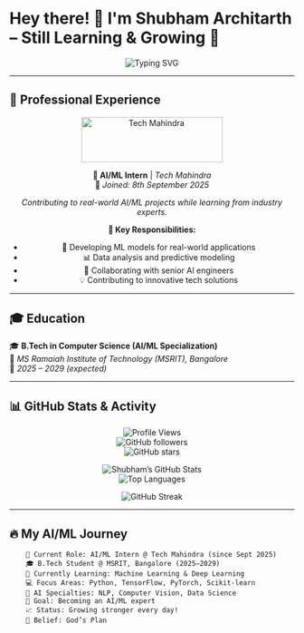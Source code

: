 # Hey there! 👋 I'm Shubham Architarth – Still Learning & Growing 🌱  

<div align="center">
  <img src="https://readme-typing-svg.herokuapp.com?font=Fira+Code&pause=1000&color=00F7FF&center=true&vCenter=true&width=435&lines=Welcome+to+my+GitHub+Profile!;AI/ML+Intern+@+Tech+Mahindra;B.Tech+Student+@+MSRIT+Bangalore;Machine+Learning+Enthusiast;Always+Learning+Something+New;Code+%7C+Create+%7C+Innovate" alt="Typing SVG" />
</div>  

---

## 💼 Professional Experience  
<div align="center">  

<img src="./tech-mahindra-logo.png" alt="Tech Mahindra" width="250" height="80"/>  

**🤖 AI/ML Intern** | *Tech Mahindra*  
📅 *Joined: 8th September 2025*  

*Contributing to real-world AI/ML projects while learning from industry experts.*  

**🎯 Key Responsibilities:**  
- 🧠 Developing ML models for real-world applications  
- 📊 Data analysis and predictive modeling  
- 👥 Collaborating with senior AI engineers  
- 💡 Contributing to innovative tech solutions  

</div>  

---

## 🎓 Education  

🎓 **B.Tech in Computer Science (AI/ML Specialization)**  
📍 *MS Ramaiah Institute of Technology (MSRIT), Bangalore*  
📅 *2025 – 2029 (expected)*  

---

## 📊 GitHub Stats & Activity  

<div align="center">  

![Profile Views](https://komarev.com/ghpvc/?username=shubhamarchitarth&color=00f7ff&style=flat-square&label=Profile+Views)  
![GitHub followers](https://img.shields.io/github/followers/shubhamarchitarth?label=Followers&style=flat-square)  
![GitHub stars](https://img.shields.io/github/stars/shubhamarchitarth?label=Stars&style=flat-square)  

![Shubham’s GitHub Stats](https://github-readme-stats.vercel.app/api?username=shubhamarchitarth&show_icons=true&theme=radical&hide_border=true)  
![Top Languages](https://github-readme-stats.vercel.app/api/top-langs/?username=shubhamarchitarth&layout=compact&theme=radical&hide_border=true)  

![GitHub Streak](https://github-readme-streak-stats.herokuapp.com?user=shubhamarchitarth&theme=radical&hide_border=true)  

</div>  

---

## 🔥 My AI/ML Journey  
```ascii
    🏢 Current Role: AI/ML Intern @ Tech Mahindra (since Sept 2025)
    🎓 B.Tech Student @ MSRIT, Bangalore (2025–2029)
    🚀 Currently Learning: Machine Learning & Deep Learning
    💻 Focus Areas: Python, TensorFlow, PyTorch, Scikit-learn
    🤖 AI Specialties: NLP, Computer Vision, Data Science
    🎯 Goal: Becoming an AI/ML expert
    📈 Status: Growing stronger every day!
    🌟 Belief: God’s Plan
